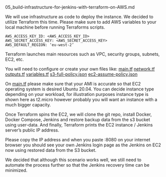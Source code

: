 05_build-infrastructure-for-jenkins-with-terraform-on-AWS.md


We will use infrastructure as code to deploy the instance. We decided to utilize Terraform this time. Please make sure to add AWS variables to your local machine before running Terraforms scripts.

```
AWS_ACCESS_KEY_ID: <AWS_ACCESS_KEY_ID>
AWS_SECRET_ACCESS_KEY: <AWS_SECRET_ACCESS_KEY>
AWS_DEFAULT_REGION: ‘eu-west-2’
```
Terraform launches main resources such as VPC, security groups, subnets, EC2, etc.

You will need to configure or create your own files like:
[main.tf](/main.tf)
[network.tf](/network.tf)
[outputs.tf](/output.tf)
[variables.tf](/variables.tf)
[s3-full-policy.json](/s3-full-policy.json)
[ec2-assume-policy.json](/ec2-assume-policy.json)

On [main.tf](/main.tf) please make sure that your AMI is accurate so that EC2 operating system is desired Ubuntu 20.04. You can decide instance type depending on your workload, for illustration purposes instance type is shown here as t2.micro however probably you will want an instance with a much bigger capacity.

Once Terraform spins the EC2, we will clone the git repo, install Docker, Docker Compose, Jenkins and restore backup data from the s3 bucket using user-data. And finally, Terraform prints the EC2 instance / Jenkins server’s public IP address.

Please copy the IP address and when you paste <ec2 public IP address>:8080 on your internet browser you should see your own Jenkins login page as the Jenkins on EC2 now using restored data from the S3 bucket.

We decided that although this scenario works well, we still need to automate the process further so that the Jenkins recovery time can be minimized.
